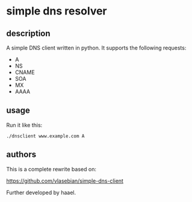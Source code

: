 # simple dns resolver

## description

A simple DNS client written in python. It supports the following requests: 
- A  
- NS   
- CNAME  
- SOA  
- MX  
- AAAA  

## usage

Run it like this:

`./dnsclient www.example.com A`

## authors

This is a complete rewrite based on:

<https://github.com/vlasebian/simple-dns-client>

Further developed by haael.



